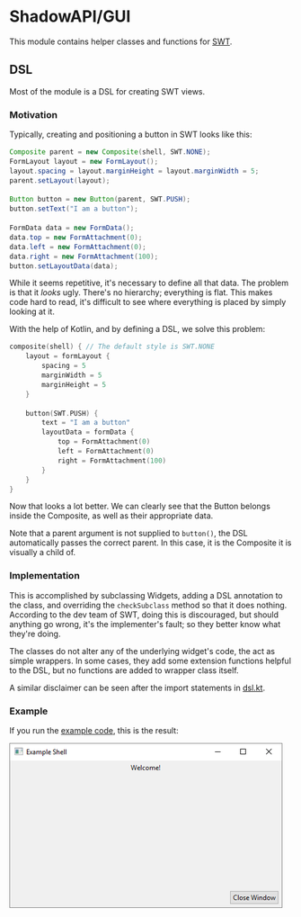 # ShadowAPI/GUI
This module contains helper classes and functions for [SWT](https://www.eclipse.org/swt/).

## DSL
Most of the module is a DSL for creating SWT views.

### Motivation
Typically, creating and positioning a button in SWT looks like this:

```java
Composite parent = new Composite(shell, SWT.NONE);
FormLayout layout = new FormLayout();
layout.spacing = layout.marginHeight = layout.marginWidth = 5;
parent.setLayout(layout);

Button button = new Button(parent, SWT.PUSH);
button.setText("I am a button");

FormData data = new FormData();
data.top = new FormAttachment(0);
data.left = new FormAttachment(0);
data.right = new FormAttachment(100);
button.setLayoutData(data);
```

While it seems repetitive, it's necessary to define all that data. The problem is that it 
*looks* ugly. There's no hierarchy; everything is flat. This makes code hard to read, it's
difficult to see where everything is placed by simply looking at it.

With the help of Kotlin, and by defining a DSL, we solve this problem:

```kotlin
composite(shell) { // The default style is SWT.NONE
    layout = formLayout {
        spacing = 5
        marginWidth = 5
        marginHeight = 5
    }

    button(SWT.PUSH) {
        text = "I am a button"
        layoutData = formData {
            top = FormAttachment(0)
            left = FormAttachment(0)
            right = FormAttachment(100)
        }
    }
}
```
Now that looks a lot better. We can clearly see that the Button belongs inside the Composite,
as well as their appropriate data. 

Note that a parent argument is not supplied to `button()`, the DSL automatically passes the
correct parent. In this case, it is the Composite it is visually a child of.

### Implementation
This is accomplished by subclassing Widgets, adding a DSL annotation to the class, and overriding
the `checkSubclass` method so that it does nothing. According to the dev team of SWT, doing this
is discouraged, but should anything go wrong, it's the implementer's fault; so they better know
what they're doing.

The classes do not alter any of the underlying widget's code, the act as simple wrappers. In some
cases, they add some extension functions helpful to the DSL, but no functions are added to wrapper
class itself.

A similar disclaimer can be seen after the import statements in 
[dsl.kt](src/info/malignantshadow/api/gui/dsl.kt#L40-L50).

### Example
If you run the [example code](Example.kt), this is the result: 

![example window](ExampleWindow.png)